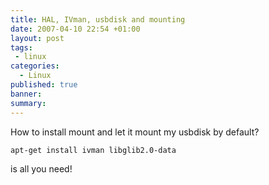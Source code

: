 ```yaml
---
title: HAL, IVman, usbdisk and mounting
date: 2007-04-10 22:54 +01:00
layout: post
tags:
 - linux
categories:
  - Linux
published: true
banner: 
summary:
---
```

How to install mount and let it mount my usbdisk by default?

``` bash
apt-get install ivman libglib2.0-data
```

is all you need! 